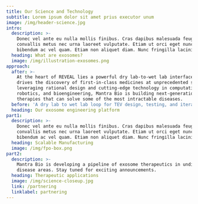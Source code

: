 ```yaml
---
title: Our Science and Technology
subtitle: Lorem ipsum dolor sit amet prius executor unum
image: /img/header-science.jpg
intro:
  description: >-
    Donec vel ante eu nulla mollis finibus. Cras dapibus malesuada feugiat. Sed
    convallis metus nec urna laoreet vulputate. Etiam ut orci eget nunc accumsan
    bibendum ac vel quam. Etiam non aliquet diam. Nunc fringilla lacinia auctor.
  heading: What are exosomes?
  image: /img/illustration-exosomes.png
approach:
  after: >-
    At the heart of REVEAL lies a powerful dry lab-to-wet lab interface that
    drives the discovery of first-in-class medicines at unprecedented speeds. By
    leveraging rational design and cutting-edge technology in computation,
    robotics, and bioengineering, Mantra Bio is building next-generation
    therapies that can solve some of the most intractable diseases.
  before: 'A dry lab to wet lab loop for TEV design, testing, and iteration .'
  heading: Our exosome engineering platform
part1:
  description: >-
    Donec vel ante eu nulla mollis finibus. Cras dapibus malesuada feugiat. Sed
    convallis metus nec urna laoreet vulputate. Etiam ut orci eget nunc accumsan
    bibendum ac vel quam. Etiam non aliquet diam. Nunc fringilla lacinia auctor.
  heading: Scalable Manufacturing
  image: /img/fpo-box.png
part2:
  description: >-
    Mantra Bio is developing a pipeline of exosome therapeutics in undisclosed
    disease areas. Stay tuned for exciting announcements.
  heading: Therapeutic applications
  image: /img/science-closeup.jpg
  link: /partnering
  linklabel: partnering
---
```


